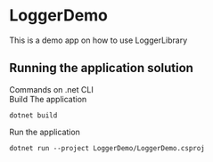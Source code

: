 # LoggerDemo

This is a demo app on how to use LoggerLibrary

## Running the application solution
Commands on .net CLI \
Build The application 
```
dotnet build
```
Run the application
```
dotnet run --project LoggerDemo/LoggerDemo.csproj
```

